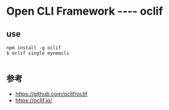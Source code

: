 # Open CLI Framework ---- oclif


## use
```
npm install -g oclif
$ oclif single mynewcli


```


## 参考
- https://github.com/oclif/oclif
- https://oclif.io/
